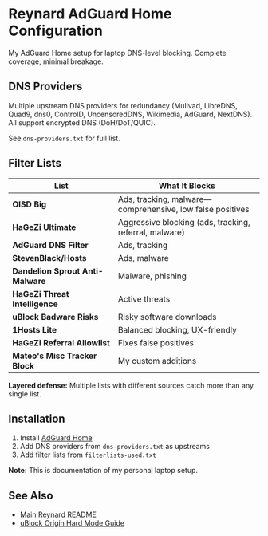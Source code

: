 # Reynard AdGuard Home Configuration

My AdGuard Home setup for laptop DNS-level blocking. Complete coverage, minimal breakage.

## DNS Providers

Multiple upstream DNS providers for redundancy (Mullvad, LibreDNS, Quad9, dns0, ControlD, UncensoredDNS, Wikimedia, AdGuard, NextDNS). All support encrypted DNS (DoH/DoT/QUIC).

See `dns-providers.txt` for full list.

## Filter Lists

| List | What It Blocks |
|------|----------------|
| **OISD Big** | Ads, tracking, malware—comprehensive, low false positives |
| **HaGeZi Ultimate** | Aggressive blocking (ads, tracking, referral, malware) |
| **AdGuard DNS Filter** | Ads, tracking |
| **StevenBlack/Hosts** | Ads, malware |
| **Dandelion Sprout Anti-Malware** | Malware, phishing |
| **HaGeZi Threat Intelligence** | Active threats |
| **uBlock Badware Risks** | Risky software downloads |
| **1Hosts Lite** | Balanced blocking, UX-friendly |
| **HaGeZi Referral Allowlist** | Fixes false positives |
| **Mateo's Misc Tracker Block** | My custom additions |

**Layered defense:** Multiple lists with different sources catch more than any single list.

## Installation

1. Install [AdGuard Home](https://github.com/AdguardTeam/AdGuardHome)
2. Add DNS providers from `dns-providers.txt` as upstreams
3. Add filter lists from `filterlists-used.txt`

**Note:** This is documentation of my personal laptop setup.

## See Also

- [Main Reynard README](../README.md)
- [uBlock Origin Hard Mode Guide](../ublock/README.md)

